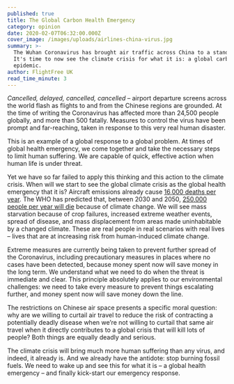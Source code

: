 ```yaml
---
published: true
title: The Global Carbon Health Emergency
category: opinion
date: 2020-02-07T06:32:00.000Z
cover_image: /images/uploads/airlines-china-virus.jpg
summary: >-
  The Wuhan Coronavirus has brought air traffic across China to a standstill.
  It's time to now see the climate crisis for what it is: a global carbon
  epidemic.
author: FlightFree UK
read_time_minute: 3
---
```

*Cancelled, delayed, cancelled, cancelled* – airport departure screens across the world flash as flights to and from the Chinese regions are grounded. At the time of writing the Coronavirus has affected more than 24,500 people globally, and more than 500 fatally. Measures to control the virus have been prompt and far-reaching, taken in response to this very real human disaster.

This is an example of a global response to a global problem. At times of global health emergency, we come together and take the necessary steps to limit human suffering. We are capable of quick, effective action when human life is under threat.

Yet we have so far failed to apply this thinking and this action to the climate crisis. When will we start to see the global climate crisis as the global health emergency that it is? Aircraft emissions already cause [16,000 deaths per year](https://airqualitynews.com/2015/07/27/aircraft-emissions-responsible-for-16000-deaths-per-year/). The WHO has predicted that, between 2030 and 2050, [250,000 people per year will die](https://www.theguardian.com/environment/2019/jul/31/climate-crisis-already-causing-deaths-and-childhood-stunting-report-reveals) because of climate change. We will see mass starvation because of crop failures, increased extreme weather events, spread of disease, and mass displacement from areas made uninhabitable by a changed climate. These are real people in real scenarios with real lives – lives that are at increasing risk from human-induced climate change.

Extreme measures are currently being taken to prevent further spread of the Coronavirus, including precautionary measures in places where no cases have been detected, because money spent now will save money in the long term. We understand what we need to do when the threat is immediate and clear. This principle absolutely applies to our environmental challenges: we need to take every measure to prevent things escalating further, and money spent now will save money down the line.

The restrictions on Chinese air space presents a specific moral question: why are we willing to curtail air travel to reduce the risk of contracting a potentially deadly disease when we’re not willing to curtail that same air travel when it directly contributes to a global crisis that will kill lots of people? Both things are equally deadly and serious.

The climate crisis will bring much more human suffering than any virus, and indeed, it already is. And we already have the antidote: stop burning fossil fuels. We need to wake up and see this for what it is – a global health emergency – and finally kick-start our emergency response.
